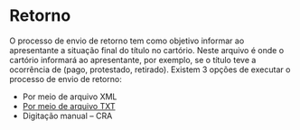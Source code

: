 # Retorno

O processo de envio de retorno tem como objetivo informar ao apresentante a situação final do título no cartório. Neste arquivo é onde o cartório informará ao apresentante, por exemplo, se o título teve a ocorrência de (pago, protestado, retirado). Existem 3 opções de executar o processo de envio de retorno:

* Por meio de arquivo XML
* [Por meio de arquivo TXT](retorno-txt.md)
* Digitação manual – CRA

